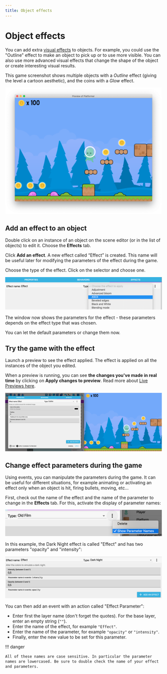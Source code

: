 ```yaml
---
title: Object effects
---
```

# Object effects

You can add extra [visual effects](/gdevelop5/interface/scene-editor/layer-effects) to objects. For example, you could use the "Outline" effect to make an object to pick up or to use more visible. You can also use more advanced visual effects that change the shape of the object or create interesting visual results.

This game screenshot shows multiple objects with a *Outline* effect (giving the level a cartoon aesthetic), and the coins with a *Glow* effect.

![](pasted/20210819-161343.png)

## Add an effect to an object

Double click on an instance of an object on the scene editor (or in the list of objects) to edit it. Choose the **Effects** tab.

Click **Add an effect**. A new effect called “Effect” is created. This name will be useful later for modifying the parameters of the effect during the game.

Choose the type of the effect. Click on the selector and choose one.

![](pasted/20210819-164525.png)

The window now shows the parameters for the effect - these parameters depends on the effect type that was chosen.

You can let the default parameters or change them now.

## Try the game with the effect

Launch a preview to see the effect applied. The effect is applied on all the instances of the object you edited.

When a preview is running, you can see **the changes you've made in real time** by clicking on **Apply changes to preview**. Read more about [Live Previews here](/gdevelop5/interface/preview).

![](pasted/20210819-164718.png)

## Change effect parameters during the game

Using events, you can manipulate the parameters during the game. It can be useful for different situations, for example animating or activating an effect only when an object is hit, firing bullets, moving, etc...

First, check out the name of the effect and the name of the parameter to change in the **Effects** tab. For this, activate the display of parameter names:

![](pasted/20201224-153604.png)

In this example, the Dark Night effect is called "Effect" and has two parameters "opacity" and "intensity":

![](pasted/20201224-153733.png)

You can then add an event with an action called "Effect Parameter":

  * Enter first the layer name (don't forget the quotes). For the base layer, enter an empty string (`""`).
  * Enter the name of the effect, for example `"Effect"`.
  * Enter the name of the parameter, for example `"opacity"` or `"intensity"`.
  * Finally, enter the new value to be set for this parameter.

!!! danger

    All of these names are case sensitive. In particular the parameter names are lowercased. Be sure to double check the name of your effect and parameters.